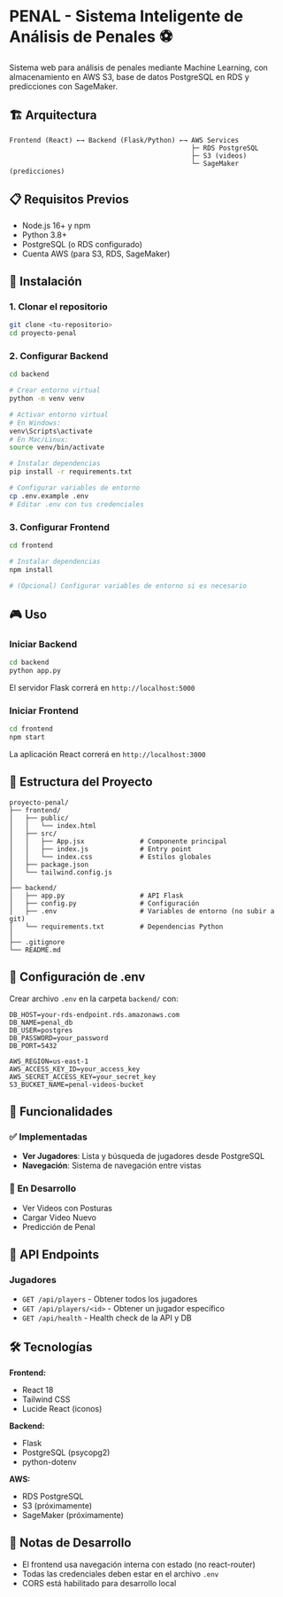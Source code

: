 # PENAL - Sistema Inteligente de Análisis de Penales ⚽

Sistema web para análisis de penales mediante Machine Learning, con almacenamiento en AWS S3, base de datos PostgreSQL en RDS y predicciones con SageMaker.

## 🏗️ Arquitectura

```
Frontend (React) ←→ Backend (Flask/Python) ←→ AWS Services
                                              ├─ RDS PostgreSQL
                                              ├─ S3 (videos)
                                              └─ SageMaker (predicciones)
```

## 📋 Requisitos Previos

- Node.js 16+ y npm
- Python 3.8+
- PostgreSQL (o RDS configurado)
- Cuenta AWS (para S3, RDS, SageMaker)

## 🚀 Instalación

### 1. Clonar el repositorio

```bash
git clone <tu-repositorio>
cd proyecto-penal
```

### 2. Configurar Backend

```bash
cd backend

# Crear entorno virtual
python -m venv venv

# Activar entorno virtual
# En Windows:
venv\Scripts\activate
# En Mac/Linux:
source venv/bin/activate

# Instalar dependencias
pip install -r requirements.txt

# Configurar variables de entorno
cp .env.example .env
# Editar .env con tus credenciales
```

### 3. Configurar Frontend

```bash
cd frontend

# Instalar dependencias
npm install

# (Opcional) Configurar variables de entorno si es necesario
```


## 🎮 Uso

### Iniciar Backend

```bash
cd backend
python app.py
```

El servidor Flask correrá en `http://localhost:5000`

### Iniciar Frontend

```bash
cd frontend
npm start
```

La aplicación React correrá en `http://localhost:3000`

## 📁 Estructura del Proyecto

```
proyecto-penal/
├── frontend/
│   ├── public/
│   │   └── index.html
│   ├── src/
│   │   ├── App.jsx              # Componente principal
│   │   ├── index.js             # Entry point
│   │   └── index.css            # Estilos globales
│   ├── package.json
│   └── tailwind.config.js
│
├── backend/
│   ├── app.py                   # API Flask
│   ├── config.py                # Configuración
│   ├── .env                     # Variables de entorno (no subir a git)
│   └── requirements.txt         # Dependencias Python
│
├── .gitignore
└── README.md
```

## 🔧 Configuración de .env

Crear archivo `.env` en la carpeta `backend/` con:

```env
DB_HOST=your-rds-endpoint.rds.amazonaws.com
DB_NAME=penal_db
DB_USER=postgres
DB_PASSWORD=your_password
DB_PORT=5432

AWS_REGION=us-east-1
AWS_ACCESS_KEY_ID=your_access_key
AWS_SECRET_ACCESS_KEY=your_secret_key
S3_BUCKET_NAME=penal-videos-bucket
```

## 🎯 Funcionalidades

### ✅ Implementadas
- **Ver Jugadores**: Lista y búsqueda de jugadores desde PostgreSQL
- **Navegación**: Sistema de navegación entre vistas

### 🚧 En Desarrollo
- Ver Videos con Posturas
- Cargar Video Nuevo
- Predicción de Penal

## 🔌 API Endpoints

### Jugadores

- `GET /api/players` - Obtener todos los jugadores
- `GET /api/players/<id>` - Obtener un jugador específico
- `GET /api/health` - Health check de la API y DB

## 🛠️ Tecnologías

**Frontend:**
- React 18
- Tailwind CSS
- Lucide React (iconos)

**Backend:**
- Flask
- PostgreSQL (psycopg2)
- python-dotenv

**AWS:**
- RDS PostgreSQL
- S3 (próximamente)
- SageMaker (próximamente)

## 📝 Notas de Desarrollo

- El frontend usa navegación interna con estado (no react-router)
- Todas las credenciales deben estar en el archivo `.env`
- CORS está habilitado para desarrollo local
